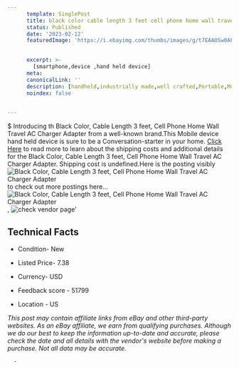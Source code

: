 ```yaml
---
      template: SinglePost
      title: black color cable length 3 feet cell phone home wall travel ac charger adapter
      status: Published
      date: '2023-02-12'
      featuredImage: 'https://i.ebayimg.com/thumbs/images/g/t7EAAOSw0AFjIqVx/s-l225.jpg'
       

      excerpt: >-
        [smartphone,device ,hand held device]
      meta:
      canonicalLink: ''
      description: [handheld,industrially made,well crafted,Portable,Mobile,Compact,Convenient,Lightweight,Maneuverable,Man-portable,Miniature,Carriable,Hand-held,Light,Holdable,Transportable,Mobile device,Pocket-sized,On-the-go,Wireless,Cordless,Compact size,Convenient size, smartphone,device ,hand held device]
      noindex: false
      

---
```

$
      Introducing th Black Color, Cable Length 3 feet, Cell Phone Home Wall Travel AC Charger Adapter from a well-known brand.This Mobile device hand held device is sure to be a Conversation-starter in your home. [Click Here](https://www.ebay.com/itm/385117137777?hash=item59aac52b71%3Ag%3At7EAAOSw0AFjIqVx&mkevt=1&mkcid=1&mkrid=711-53200-19255-0&campid=%253CePNCampaignId%253E&customid=%253CreferenceId%253E&toolid=10049) to read more to learn about the shipping costs and additional details for the Black Color, Cable Length 3 feet, Cell Phone Home Wall Travel AC Charger Adapter. Shipping cost is undefined.Here is the posting visibly ![Black Color, Cable Length 3 feet, Cell Phone Home Wall Travel AC Charger Adapter](https://i.ebayimg.com/thumbs/images/g/t7EAAOSw0AFjIqVx/s-l225.jpg) to check out more postings here... ![Black Color, Cable Length 3 feet, Cell Phone Home Wall Travel AC Charger Adapter](https://i.ebayimg.com/images/g/t7EAAOSw0AFjIqVx/s-l1200.jpg), ![check vendor page](https://origin-galleryplus.ebayimg.com/ws/web/385117137777_2_0_1/225x225.jpg,https://origin-galleryplus.ebayimg.com/ws/web/385117137777_3_0_1/225x225.jpg,https://origin-galleryplus.ebayimg.com/ws/web/385117137777_4_0_1/225x225.jpg)'

      

 ## Technical Facts 



     
      

 - Condition- New 


      

 - Listed Price- 7.38 


      

 - Currency- USD 


      

 - Feedback score - 51799 


      

 - Location - US 


      
      

 *_This post may contain affiliate links from eBay and other third-party websites. As an eBay affiliate, we earn from qualifying purchases. Although we do our best to keep the information up-to-date and accurate, please check the date and all details with the vendor's website before making a purchase. Not all data may be accurate._*




      -
